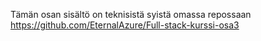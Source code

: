 Tämän osan sisältö on teknisistä syistä omassa repossaan <br>
https://github.com/EternalAzure/Full-stack-kurssi-osa3